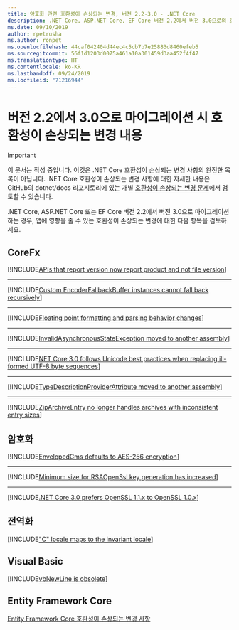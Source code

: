 ```yaml
---
title: 암호화 관련 호환성이 손상되는 변경, 버전 2.2-3.0 - .NET Core
description: .NET Core, ASP.NET Core, EF Core 버전 2.2에서 버전 3.0으로의 호환성이 손상되는 변경 사항 사항을 나열합니다.
ms.date: 09/10/2019
author: rpetrusha
ms.author: ronpet
ms.openlocfilehash: 44caf042404d44ec4c5cb7b7e25883d8460efeb5
ms.sourcegitcommit: 56f1d1203d0075a461a10a301459d3aa452f4f47
ms.translationtype: HT
ms.contentlocale: ko-KR
ms.lasthandoff: 09/24/2019
ms.locfileid: "71216944"
---
```

# <a name="breaking-changes-for-migration-from-version-22-to-30"></a>버전 2.2에서 3.0으로 마이그레이션 시 호환성이 손상되는 변경 내용

> [!IMPORTANT]
> 이 문서는 작성 중입니다. 이것은 .NET Core 호환성이 손상되는 변경 사항의 완전한 목록이 아닙니다. .NET Core 호환성이 손상되는 변경 사항에 대한 자세한 내용은 GitHub의 dotnet/docs 리포지토리에 있는 개별 [호환성이 손상되는 변경 문제](https://github.com/dotnet/docs/issues?q=is%3Aissue+is%3Aopen+label%3Abreaking-change)에서 검토할 수 있습니다. 

.NET Core, ASP.NET Core 또는 EF Core 버전 2.2에서 버전 3.0으로 마이그레이션하는 경우, 앱에 영향을 줄 수 있는 호환성이 손상되는 변경에 대한 다음 항목을 검토하세요.

## <a name="corefx"></a>CoreFx

[!INCLUDE[APIs that report version now report product and not file version](~/includes/core-changes/corefx/version-information-changes.md)]

***

[!INCLUDE[Custom EncoderFallbackBuffer instances cannot fall back recursively](~/includes/core-changes/corefx/custom-encoderfallbackbuffer-cannot-be-recursive.md)]

***

[!INCLUDE[Floating point formatting and parsing behavior changes](~/includes/core-changes/corefx/floating-point-changes.md)]

***

[!INCLUDE[InvalidAsynchronousStateException moved to another assembly](~/includes/core-changes/corefx/move-invalidasynchronousstateexception.md)]

***

[!INCLUDE[NET Core 3.0 follows Unicode best practices when replacing ill-formed UTF-8 byte sequences](~/includes/core-changes/corefx/net-core-3-0-follows-unicode-utf8-best-practices.md)]

***

[!INCLUDE[TypeDescriptionProviderAttribute moved to another assembly](~/includes/core-changes/corefx/move-typedescriptionproviderattribute.md)]

***

[!INCLUDE[ZipArchiveEntry no longer handles archives with inconsistent entry sizes](~/includes/core-changes/corefx/ziparchiveentry-and-inconsistent-entry-sizes.md)]

## <a name="cryptography"></a>암호화

[!INCLUDE[EnvelopedCms defaults to AES-256 encryption](~/includes/core-changes/cryptography/envelopedcms-defaults-to-aes256.md)]

***

[!INCLUDE[Minimum size for RSAOpenSsl key generation has increased](~/includes/core-changes/cryptography/minimum-rsaopenssl-key-size-change.md)]

***

[!INCLUDE[.NET Core 3.0 prefers OpenSSL 1.1.x to OpenSSL 1.0.x](~/includes/core-changes/cryptography/net-core-3-0-prefers-openssl-1-1-x.md)]

## <a name="globalization"></a>전역화

[!INCLUDE["C" locale maps to the invariant locale](~/includes/core-changes/globalization/c-locale-maps-to-invariant-locale.md)]

## <a name="visual-basic"></a>Visual Basic

[!INCLUDE[vbNewLine is obsolete](~/includes/core-changes/visualbasic/vbnewline-is-obsolete.md)]

## <a name="entity-framework-core"></a>Entity Framework Core

[Entity Framework Core 호환성이 손상되는 변경 사항](/ef/core/what-is-new/ef-core-3.0/breaking-changes)
